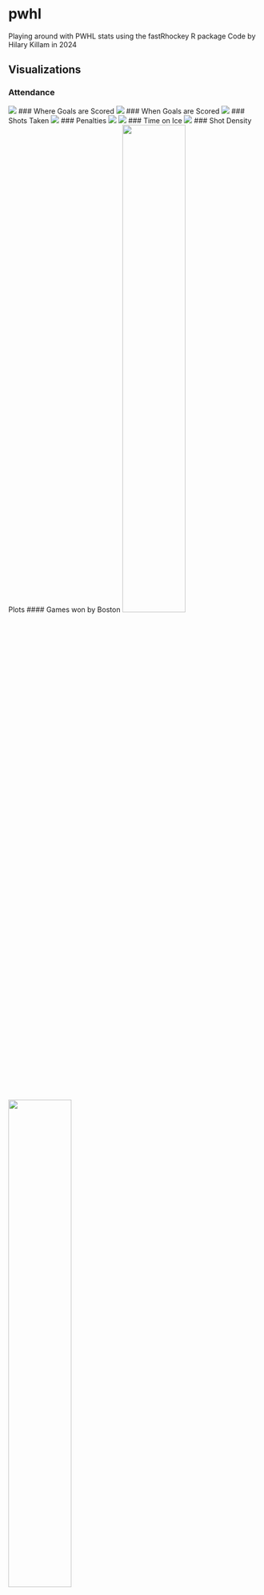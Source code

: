 # pwhl
Playing around with PWHL stats using the fastRhockey R package
Code by Hilary Killam in 2024
## Visualizations
### Attendance
<img src="https://github.com/hilary-rose/pwhl/assets/52216858/4f18a236-4f8b-4b3f-b4d6-73306877c2bc">
### Where Goals are Scored
<img src="https://github.com/hilary-rose/pwhl/assets/52216858/1d781236-5b5c-47e7-8997-7205178af55c">
### When Goals are Scored
<img src="https://github.com/hilary-rose/pwhl/assets/52216858/10e8f385-a793-4644-a534-136f853e8540">
### Shots Taken
<img src="https://github.com/hilary-rose/pwhl/assets/52216858/610390fd-60b7-43af-b294-5d8c54e9424f">
### Penalties
<img src="https://github.com/hilary-rose/pwhl/assets/52216858/4fd66cc4-4e79-4947-b093-620924145179">
<img src="https://github.com/hilary-rose/pwhl/assets/52216858/c757ac41-a877-4a86-8c77-9657e5b4f0dd">
### Time on Ice
<img src="https://github.com/hilary-rose/pwhl/assets/52216858/5ad0edbf-58d2-43f4-a44c-1ce9dd3eddcc">
### Shot Density Plots
#### Games won by Boston
<img src="https://github.com/hilary-rose/pwhl/assets/52216858/e3faa1f9-1c36-4d6f-9635-1e4e2c539244" width = "50%">
<img src="https://github.com/hilary-rose/pwhl/assets/52216858/a77b0fa2-3fc2-40a5-8091-24c11b72896c" width = "50%">
<img src="https://github.com/hilary-rose/pwhl/assets/52216858/2f4fc536-125d-4f35-8ea1-36689d48e507" width = "50%">
<img src="https://github.com/hilary-rose/pwhl/assets/52216858/284a4a61-9e48-4614-b176-fb62dba9978c" width = "50%">
<img src="https://github.com/hilary-rose/pwhl/assets/52216858/ae1c12cc-9010-4b63-8c4b-1c3835953ce1" width = "50%">
<img src="https://github.com/hilary-rose/pwhl/assets/52216858/ca3aadf2-b59c-408b-9f3e-ade88e0a9243" width = "50%">
<img src="https://github.com/hilary-rose/pwhl/assets/52216858/7ee95dfd-709f-4a8e-821e-c6b3bba260df" width = "50%">
<img src="https://github.com/hilary-rose/pwhl/assets/52216858/0c31d34a-39d6-4448-81f9-5729b547d65d" width = "50%">
<img src="https://github.com/hilary-rose/pwhl/assets/52216858/82d69994-7194-4779-932c-d3638cf3f9e0" width = "50%">
<img src="https://github.com/hilary-rose/pwhl/assets/52216858/0e342fa2-4ffa-4802-98a5-c831238580c6" width = "50%">
<img src="https://github.com/hilary-rose/pwhl/assets/52216858/d28ed946-47b1-4204-8f7f-eca62ed735a7" width = "50%">
<img src="https://github.com/hilary-rose/pwhl/assets/52216858/fcfff134-5c7a-44fd-802a-b6ea2c73b005" width = "50%">
#### Games won by Minnesota
<img src="https://github.com/hilary-rose/pwhl/assets/52216858/1ae45ffb-522a-4695-b606-e6a8795a0e6e" width = "50%">
<img src="https://github.com/hilary-rose/pwhl/assets/52216858/1b824e01-6403-48fc-8012-ef643ce6127e" width = "50%">
<img src="https://github.com/hilary-rose/pwhl/assets/52216858/19e05b39-b673-4b90-a447-3245b5fad070" width = "50%">
<img src="https://github.com/hilary-rose/pwhl/assets/52216858/0a9a9be3-9768-43f1-9df0-1d8c94a0649f" width = "50%">
<img src="https://github.com/hilary-rose/pwhl/assets/52216858/5df50f76-304a-4caa-8c28-998b9e36663b" width = "50%">
<img src="https://github.com/hilary-rose/pwhl/assets/52216858/9513207a-bc3c-4e03-8139-9c1b7cd45a16" width = "50%">
<img src="https://github.com/hilary-rose/pwhl/assets/52216858/da9125c1-9df8-407e-9efd-4d901046be90" width = "50%">
<img src="https://github.com/hilary-rose/pwhl/assets/52216858/1181fb0f-742b-45a5-93d8-8db23c58abc8" width = "50%">
<img src="https://github.com/hilary-rose/pwhl/assets/52216858/9c9a1c20-0b7a-4d9d-8ed8-c85238383301" width = "50%">
<img src="https://github.com/hilary-rose/pwhl/assets/52216858/2a4d94c5-245a-4b13-ab48-f6df04153f4a" width = "50%">
<img src="https://github.com/hilary-rose/pwhl/assets/52216858/d63832c4-6183-4507-adfb-10b0a291772a" width = "50%">
<img src="https://github.com/hilary-rose/pwhl/assets/52216858/6f273514-6162-44f6-9d9e-fe7a35942d32" width = "50%">
#### Games won by Montreal
<img src="https://github.com/hilary-rose/pwhl/assets/52216858/effa11c1-e0b7-490a-a20b-2c85b53f3c7c" width = "50%">
<img src="https://github.com/hilary-rose/pwhl/assets/52216858/cb1b7311-1bb9-4277-be31-2778879c1d7d" width = "50%">
<img src="https://github.com/hilary-rose/pwhl/assets/52216858/a2505338-6727-4203-826c-dca493f3a740" width = "50%">
<img src="https://github.com/hilary-rose/pwhl/assets/52216858/c03dec9e-6158-4e82-80f1-aa6a0a777aa5" width = "50%">
<img src="https://github.com/hilary-rose/pwhl/assets/52216858/53a50513-c52b-48b7-b6c0-cd7d592f10d0" width = "50%">
<img src="https://github.com/hilary-rose/pwhl/assets/52216858/f6abf541-775b-43a5-84fc-80ed0db3c356" width = "50%">
<img src="https://github.com/hilary-rose/pwhl/assets/52216858/794c4abf-8399-463b-bd5a-fcb3e02939f3" width = "50%">
<img src="https://github.com/hilary-rose/pwhl/assets/52216858/9db0aa3d-c80e-4c1b-a4c8-29ce5c2848c1" width = "50%">
<img src="https://github.com/hilary-rose/pwhl/assets/52216858/8b412c33-279d-4fc5-8b41-21d8d2f2402f" width = "50%">
<img src="https://github.com/hilary-rose/pwhl/assets/52216858/4477937f-fbae-44b5-ad2d-af84af40722b" width = "50%">
<img src="https://github.com/hilary-rose/pwhl/assets/52216858/c508b576-fb85-46c5-913c-1ff101363ef8" width = "50%">
<img src="https://github.com/hilary-rose/pwhl/assets/52216858/024f071f-ac1f-4ed2-babe-28c8b5f1a5c2" width = "50%">
<img src="https://github.com/hilary-rose/pwhl/assets/52216858/def24fc8-29b6-40d8-88c7-defd76e28114" width = "50%">
#### Games won by New York
<img src="https://github.com/hilary-rose/pwhl/assets/52216858/08340d4f-570a-489d-aa8e-74ba39a61b85" width = "50%">
<img src="https://github.com/hilary-rose/pwhl/assets/52216858/94588846-1d01-4641-9b76-ae201f35008a" width = "50%">
<img src="https://github.com/hilary-rose/pwhl/assets/52216858/6b29dd45-f671-4262-9691-7324549ebfe4" width = "50%">
<img src="https://github.com/hilary-rose/pwhl/assets/52216858/26d04afb-f0a0-4504-af3f-114969675ee9" width = "50%">
<img src="https://github.com/hilary-rose/pwhl/assets/52216858/0e0e0102-88a8-4168-8162-01b3f140e508" width = "50%">
<img src="https://github.com/hilary-rose/pwhl/assets/52216858/74fc087c-b366-462b-a099-4f6b94835a3b" width = "50%">
<img src="https://github.com/hilary-rose/pwhl/assets/52216858/75e5a2b3-9d77-4e2c-b6d8-8e417e1ed3a1" width = "50%">
<img src="https://github.com/hilary-rose/pwhl/assets/52216858/13ed6b76-39bd-4f6d-9be8-9c8ec54c8e05" width = "50%">
<img src="https://github.com/hilary-rose/pwhl/assets/52216858/85b5097e-5924-4d73-ae67-ede01c6d4f2d" width = "50%">
#### Games won by Ottawa
<img src="https://github.com/hilary-rose/pwhl/assets/52216858/0a46a21c-30b7-471a-836a-5ea3ff3c22cd" width = "50%">
<img src="https://github.com/hilary-rose/pwhl/assets/52216858/689ead44-9e04-4cb8-a488-d3ef637f0c7c" width = "50%">
<img src="https://github.com/hilary-rose/pwhl/assets/52216858/69e061f6-a513-4821-86f1-b1226818ea6e" width = "50%">
<img src="https://github.com/hilary-rose/pwhl/assets/52216858/e5b4def3-d543-436b-b2ee-2460cb665c36" width = "50%">
<img src="https://github.com/hilary-rose/pwhl/assets/52216858/8ada52d8-c843-42d5-ba73-5311fb2fee9b" width = "50%">
<img src="https://github.com/hilary-rose/pwhl/assets/52216858/047c9e0d-5925-4d01-a14a-8e193313c73e" width = "50%">
<img src="https://github.com/hilary-rose/pwhl/assets/52216858/b5c26c5b-91b0-40e1-a044-8a5ba930ddc8" width = "50%">
<img src="https://github.com/hilary-rose/pwhl/assets/52216858/76cbc0a6-49c8-49e8-982e-df23fc31b4d9" width = "50%">
<img src="https://github.com/hilary-rose/pwhl/assets/52216858/8fb5dab6-a25b-4f82-891b-e2431153285a" width = "50%">
#### Games won by Toronto
<img src="https://github.com/hilary-rose/pwhl/assets/52216858/749a043a-6384-4f52-ad1b-8384d847ff0f" width = "50%">
<img src="https://github.com/hilary-rose/pwhl/assets/52216858/56c1b4ae-bc1f-4df1-8af4-e20e1dcd28bb" width = "50%">
<img src="https://github.com/hilary-rose/pwhl/assets/52216858/e2b233d8-d3e1-4e17-9c48-c3e8ed385ee8" width = "50%">
<img src="https://github.com/hilary-rose/pwhl/assets/52216858/a974094b-af65-4c41-acd8-6360892e9f80" width = "50%">
<img src="https://github.com/hilary-rose/pwhl/assets/52216858/156333bb-f223-4216-8329-cdf65c5d4f97" width = "50%">
<img src="https://github.com/hilary-rose/pwhl/assets/52216858/3240024d-61b1-4b5b-a8e8-b99c41eb76d3" width = "50%">
<img src="https://github.com/hilary-rose/pwhl/assets/52216858/53c42d21-dfa0-4358-8e1c-4563e1df6134" width = "50%">
<img src="https://github.com/hilary-rose/pwhl/assets/52216858/0415ad08-a8eb-43ab-8f70-0f7167f4130e" width = "50%">
<img src="https://github.com/hilary-rose/pwhl/assets/52216858/cd1948d2-a77e-40da-8202-e15a25b13045" width = "50%">
<img src="https://github.com/hilary-rose/pwhl/assets/52216858/9e531e26-768b-4a52-8898-80b820083367" width = "50%">
<img src="https://github.com/hilary-rose/pwhl/assets/52216858/28606aed-70b9-401c-b9bb-a92b2d89d94a" width = "50%">
<img src="https://github.com/hilary-rose/pwhl/assets/52216858/6a5dd555-0b15-4a1f-992e-b7fd0547f339" width = "50%">
<img src="https://github.com/hilary-rose/pwhl/assets/52216858/6ca759db-ccd6-4f3a-8528-f638954f40b1" width = "50%">
<img src="https://github.com/hilary-rose/pwhl/assets/52216858/c241de39-62b3-46e4-8508-2366afeeda0d" width = "50%">
<img src="https://github.com/hilary-rose/pwhl/assets/52216858/46b53061-47ca-4813-8861-281b0345bfc1" width = "50%">
<img src="https://github.com/hilary-rose/pwhl/assets/52216858/fcffacc7-a6e5-4a64-9851-5f5c881a7c5f" width = "50%">
<img src="https://github.com/hilary-rose/pwhl/assets/52216858/7c2ee3ac-bbfa-4086-bda5-ffea74fbb384" width = "50%">
